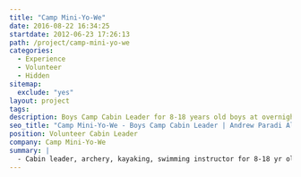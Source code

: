 ```yaml
---
title: "Camp Mini-Yo-We"
date: 2016-08-22 16:34:25
startdate: 2012-06-23 17:26:13
path: /project/camp-mini-yo-we
categories:
  - Experience
  - Volunteer
  - Hidden
sitemap:
  exclude: "yes"
layout: project
tags:
description: Boys Camp Cabin Leader for 8-18 years old boys at overnight Muskoka camp.
seo_title: "Camp Mini-Yo-We - Boys Camp Cabin Leader | Andrew Paradi Alexander"
position: Volunteer Cabin Leader
company: Camp Mini-Yo-We
summary: |
  - Cabin leader, archery, kayaking, swimming instructor for 8-18 yr old boys
---
```

